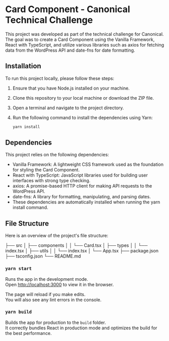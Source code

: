 # Card Component - Canonical Technical Challenge

This project was developed as part of the technical challenge for Canonical. The goal was to create a Card Component using the Vanilla Framework, React with TypeScript, and utilize various libraries such as axios for fetching data from the WordPress API and date-fns for date formatting.

## Installation

To run this project locally, please follow these steps:

1. Ensure that you have Node.js installed on your machine.
2. Clone this repository to your local machine or download the ZIP file.
3. Open a terminal and navigate to the project directory.
4. Run the following command to install the dependencies using Yarn:

   ```bash
   yarn install
   
## Dependencies

This project relies on the following dependencies:

- Vanilla Framework: A lightweight CSS framework used as the foundation for styling the Card Component.
- React with TypeScript: JavaScript libraries used for building user interfaces with strong type checking.
- axios: A promise-based HTTP client for making API requests to the WordPress API.
- date-fns: A library for formatting, manipulating, and parsing dates.
- These dependencies are automatically installed when running the yarn install command.

## File Structure

Here is an overview of the project's file structure:

├── src
│   ├── components
│   │   └── Card.tsx
│   ├── types
│   │   └── index.tsx
│   ├── utils
│   │   └── index.tsx
│   └── App.tsx
├── package.json
├── tsconfig.json
└── README.md

### `yarn start`

Runs the app in the development mode.\
Open [http://localhost:3000](http://localhost:3000) to view it in the browser.

The page will reload if you make edits.\
You will also see any lint errors in the console.

### `yarn build`

Builds the app for production to the `build` folder.\
It correctly bundles React in production mode and optimizes the build for the best performance.
